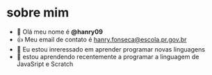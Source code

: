 # sobre mim
- 👋 Olá meu nome é **@hanry09**
- :+1: Meu email de contato é hanry.fonseca@escola.pr.gov.br
- 👀 Eu estou inreressado em aprender programar novas linguagens
- 🌱 estou aprendendo recentemente a programar a linguagem de JavaSript e Scratch
